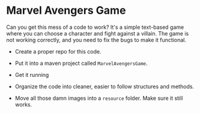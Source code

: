 # Marvel Avengers Game

Can you get this mess of a code to work? It's a simple text-based game where you can choose a character and fight against a villain. The game is not working correctly, and you need to fix the bugs to make it functional.

- Create a proper repo for this code.
- Put it into a maven project called `MarvelAvengersGame`.
- Get it running

- Organize the code into cleaner, easier to follow structures and methods.
- Move all those damn images into a `resource` folder. Make sure it still works.